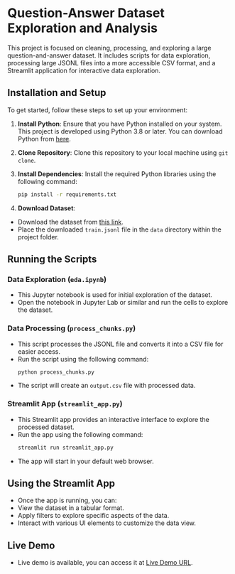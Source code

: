 # Question-Answer Dataset Exploration and Analysis

This project is focused on cleaning, processing, and exploring a large question-and-answer dataset. It includes scripts for data exploration, processing large JSONL files into a more accessible CSV format, and a Streamlit application for interactive data exploration.

## Installation and Setup

To get started, follow these steps to set up your environment:

1. **Install Python**: Ensure that you have Python installed on your system. This project is developed using Python 3.8 or later. You can download Python from [here](https://www.python.org/downloads/).

2. **Clone Repository**: Clone this repository to your local machine using `git clone`.

3. **Install Dependencies**: Install the required Python libraries using the following command:

   ```bash
   pip install -r requirements.txt
   ```

4. **Download Dataset**:
- Download the dataset from [this link](https://saksglobal-my.sharepoint.com/personal/ammar_fahmy_veracitygp_com/_layouts/15/download.aspx?SourceUrl=%2Fpersonal%2Fammar%5Ffahmy%5Fveracitygp%5Fcom%2FDocuments%2FVeracityGP%5Ftech%5Finterview%5Fdatasets%2Ftrain%2Ejsonl).
- Place the downloaded `train.jsonl` file in the `data` directory within the project folder.

## Running the Scripts

### Data Exploration (`eda.ipynb`)

- This Jupyter notebook is used for initial exploration of the dataset.
- Open the notebook in Jupyter Lab or similar and run the cells to explore the dataset.

### Data Processing (`process_chunks.py`)

- This script processes the JSONL file and converts it into a CSV file for easier access.
- Run the script using the following command:
  ```bash
  python process_chunks.py
  ```
- The script will create an `output.csv` file with processed data.

### Streamlit App (`streamlit_app.py`)

- This Streamlit app provides an interactive interface to explore the processed dataset.
- Run the app using the following command:
  ```bash
  streamlit run streamlit_app.py
  ```
- The app will start in your default web browser.

## Using the Streamlit App

- Once the app is running, you can:
- View the dataset in a tabular format.
- Apply filters to explore specific aspects of the data.
- Interact with various UI elements to customize the data view.

## Live Demo

- Live demo is available, you can access it at [Live Demo URL](https://qna-dataset-explorer.streamlit.app/).

